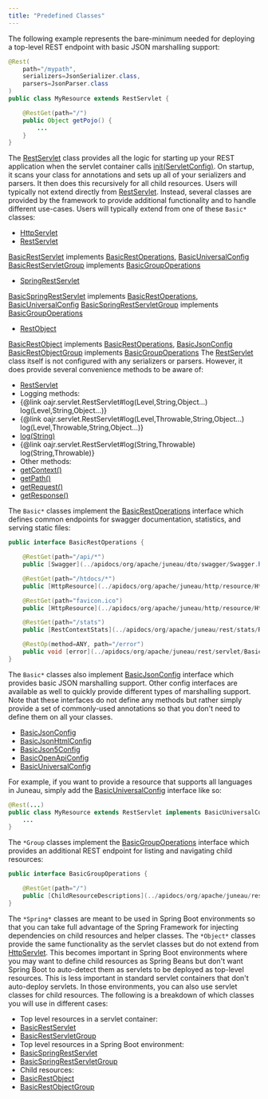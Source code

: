 ```yaml
---
title: "Predefined Classes"
---
```


The following example represents the bare-minimum needed for deploying a top-level REST endpoint with basic JSON marshalling support:

```java
@Rest(
    path="/mypath",
    serializers=JsonSerializer.class,
    parsers=JsonParser.class
)
public class MyResource extends RestServlet {

    @RestGet(path="/")
    public Object getPojo() {
        ...
    }
}
```


The [RestServlet](../apidocs/org/apache/juneau/rest/servlet/RestServlet.html) class provides all the logic for starting up your REST application when the servlet container calls [init(ServletConfig)](../apidocs/org/apache/juneau/rest/servlet/RestServlet.html#init(ServletConfig)).
On startup, it scans your class for annotations and sets up all of your serializers and parsers.
It then does this recursively for all child resources.
Users will typically not extend directly from [RestServlet](../apidocs/org/apache/juneau/rest/servlet/RestServlet.html).
Instead, several classes are provided by the framework to provide additional functionality and to handle different use-cases.
Users will typically extend from one of these `Basic*` classes:
- [HttpServlet](../apidocs/jakarta/servlet/http/HttpServlet.html)
- [RestServlet](../apidocs/org/apache/juneau/rest/servlet/RestServlet.html)

[BasicRestServlet](../apidocs/org/apache/juneau/rest/servlet/BasicRestServlet.html) implements [BasicRestOperations](../apidocs/org/apache/juneau/rest/servlet/BasicRestOperations.html), [BasicUniversalConfig](../apidocs/org/apache/juneau/rest/config/BasicUniversalConfig.html) [BasicRestServletGroup](../apidocs/org/apache/juneau/rest/servlet/BasicRestServletGroup.html) implements [BasicGroupOperations](../apidocs/org/apache/juneau/rest/servlet/BasicGroupOperations.html)
- [SpringRestServlet](../apidocs/org/apache/juneau/rest/springboot/SpringRestServlet.html)

[BasicSpringRestServlet](../apidocs/org/apache/juneau/rest/springboot/BasicSpringRestServlet.html) implements [BasicRestOperations](../apidocs/org/apache/juneau/rest/servlet/BasicRestOperations.html), [BasicUniversalConfig](../apidocs/org/apache/juneau/rest/config/BasicUniversalConfig.html) [BasicSpringRestServletGroup](../apidocs/org/apache/juneau/rest/springboot/BasicSpringRestServletGroup.html) implements [BasicGroupOperations](../apidocs/org/apache/juneau/rest/servlet/BasicGroupOperations.html)
- [RestObject](../apidocs/org/apache/juneau/rest/servlet/RestObject.html)

[BasicRestObject](../apidocs/org/apache/juneau/rest/servlet/BasicRestObject.html) implements [BasicRestOperations](../apidocs/org/apache/juneau/rest/servlet/BasicRestOperations.html), [BasicJsonConfig](../apidocs/org/apache/juneau/rest/config/BasicJsonConfig.html) [BasicRestObjectGroup](../apidocs/org/apache/juneau/rest/servlet/BasicRestObjectGroup.html) implements [BasicGroupOperations](../apidocs/org/apache/juneau/rest/servlet/BasicGroupOperations.html) The [RestServlet](../apidocs/org/apache/juneau/rest/servlet/RestServlet.html) class itself is not configured with any serializers or parsers.
However, it does provide several convenience methods to be aware of:
- [RestServlet](../apidocs/org/apache/juneau/rest/servlet/RestServlet.html)
- Logging methods:
- \{@link oajr.servlet.RestServlet#log(Level,String,Object...) log(Level,String,Object...)\}
- \{@link oajr.servlet.RestServlet#log(Level,Throwable,String,Object...) log(Level,Throwable,String,Object...)\}
- [log(String)](../apidocs/org/apache/juneau/rest/servlet/RestServlet.html#log(String))
- \{@link oajr.servlet.RestServlet#log(String,Throwable) log(String,Throwable)\}
- Other methods:
- [getContext()](../apidocs/org/apache/juneau/rest/servlet/RestServlet.html#getContext())
- [getPath()](../apidocs/org/apache/juneau/rest/servlet/RestServlet.html#getPath())
- [getRequest()](../apidocs/org/apache/juneau/rest/servlet/RestServlet.html#getRequest())
- [getResponse()](../apidocs/org/apache/juneau/rest/servlet/RestServlet.html#getResponse())

The `Basic*` classes implement the [BasicRestOperations](../apidocs/org/apache/juneau/rest/servlet/BasicRestOperations.html) interface which defines common endpoints for swagger documentation, statistics, and serving static files:

```java
public interface BasicRestOperations {

    @RestGet(path="/api/*")
    public [Swagger](../apidocs/org/apache/juneau/dto/swagger/Swagger.html) [getSwagger](../apidocs/org/apache/juneau/rest/servlet/BasicRestOperations.html#getSwagger(RestRequest))([RestRequest](../apidocs/org/apache/juneau/rest/RestRequest.html) req);

    @RestGet(path="/htdocs/*")
    public [HttpResource](../apidocs/org/apache/juneau/http/resource/HttpResource.html) {@link oajr.servlet.BasicRestOperations#getHtdoc(String,Locale) getHtdoc}(@Path String path, Locale locale);

    @RestGet(path="favicon.ico")
    public [HttpResource](../apidocs/org/apache/juneau/http/resource/HttpResource.html) [getFavIcon](../apidocs/org/apache/juneau/rest/servlet/BasicRestOperations.html#getFavIcon())();

    @RestGet(path="/stats")
    public [RestContextStats](../apidocs/org/apache/juneau/rest/stats/RestContextStats.html) [getStats](../apidocs/org/apache/juneau/rest/servlet/BasicRestOperations.html#getStats(RestRequest))([RestRequest](../apidocs/org/apache/juneau/rest/RestRequest.html) req);

    @RestOp(method=ANY, path="/error")
    public void [error](../apidocs/org/apache/juneau/rest/servlet/BasicRestOperations.html#error())();
}
```


The `Basic*` classes also implement [BasicJsonConfig](../apidocs/org/apache/juneau/rest/config/BasicJsonConfig.html) interface which provides basic JSON marshalling support.
Other config interfaces are available as well to quickly provide different types of marshalling support.
Note that these interfaces do not define any methods but rather simply provide a set of commonly-used annotations so that you don't need to define them on all your classes.
- [BasicJsonConfig](../apidocs/org/apache/juneau/rest/config/BasicJsonConfig.html)
- [BasicJsonHtmlConfig](../apidocs/org/apache/juneau/rest/config/BasicJsonHtmlConfig.html)
- [BasicJson5Config](../apidocs/org/apache/juneau/rest/config/BasicJson5Config.html)
- [BasicOpenApiConfig](../apidocs/org/apache/juneau/rest/config/BasicOpenApiConfig.html)
- [BasicUniversalConfig](../apidocs/org/apache/juneau/rest/config/BasicUniversalConfig.html)

For example, if you want to provide a resource that supports all languages in Juneau, simply add the [BasicUniversalConfig](../apidocs/org/apache/juneau/rest/config/BasicUniversalConfig.html) interface like so:

```java
@Rest(...)
public class MyResource extends RestServlet implements BasicUniversalConfig {
    ...
}
```


The `*Group` classes implement the [BasicGroupOperations](../apidocs/org/apache/juneau/rest/servlet/BasicGroupOperations.html) interface which provides an additional REST endpoint for listing and navigating child resources:

```java
public interface BasicGroupOperations {

    @RestGet(path="/")
    public [ChildResourceDescriptions](../apidocs/org/apache/juneau/rest/beans/ChildResourceDescriptions.html) [getChildren](../apidocs/org/apache/juneau/rest/servlet/BasicGroupOperations.html#getChildren(RestRequest))([RestRequest](../apidocs/org/apache/juneau/rest/RestRequest.html) req);
}
```


The `*Spring*` classes are meant to be used in Spring Boot environments so that you can take full advantage of the Spring Framework for injecting dependencies on child resources and helper classes.
The `*Object*` classes provide the same functionality as the servlet classes but do not extend from [HttpServlet](../apidocs/jakarta/servlet/http/HttpServlet.html).
This becomes important in Spring Boot environments where you may want to define child resources as Spring Beans but don't want Spring Boot to auto-detect them as servlets to be deployed as top-level resources.
This is less important in standard servlet containers that don't auto-deploy servlets.
In those environments, you can also use servlet classes for child resources.
The following is a breakdown of which classes you will use in different cases:
- Top level resources in a servlet container:
- [BasicRestServlet](../apidocs/org/apache/juneau/rest/servlet/BasicRestServlet.html)
- [BasicRestServletGroup](../apidocs/org/apache/juneau/rest/servlet/BasicRestServletGroup.html)
- Top level resources in a Spring Boot environment:
- [BasicSpringRestServlet](../apidocs/org/apache/juneau/rest/springboot/BasicSpringRestServlet.html)
- [BasicSpringRestServletGroup](../apidocs/org/apache/juneau/rest/springboot/BasicSpringRestServletGroup.html)
- Child resources:
- [BasicRestObject](../apidocs/org/apache/juneau/rest/servlet/BasicRestObject.html)
- [BasicRestObjectGroup](../apidocs/org/apache/juneau/rest/servlet/BasicRestObjectGroup.html)
